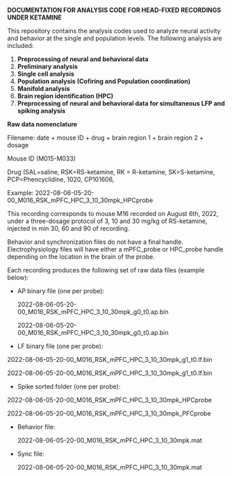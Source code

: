 **DOCUMENTATION FOR ANALYSIS CODE FOR HEAD-FIXED RECORDINGS UNDER KETAMINE**

This repository contains the analysis codes used to analyze neural activity and behavior at the single and population levels. The following analysis are included:

1) **Preprocessing of neural and behavioral data**
2) **Preliminary analysis**
3) **Single cell analysis**
4) **Population analysis (Cofiring and Population coordination)**
5) **Manifold analysis**
6) **Brain region identification (HPC)**
7) **Preprocessing of neural and behavioral data for simultaneous LFP and spiking analysis**


**Raw data nomenclature**

Filename: date + mouse ID + drug + brain region 1 + brain region 2 + dosage

Mouse ID (M015-M033)

Drug (SAL=saline, RSK=RS-ketamine, RK = R-ketamine, SK=S-ketamine, PCP=Phencyclidine, 1020, CP101606,

Example: 2022-08-06-05-20-00_M016_RSK_mPFC_HPC_3_10_30mpk_HPCprobe

This recording corresponds to mouse M16 recorded on August 6th, 2022, under a three-dosage protocol of 3, 10 and 30 mg/kg of RS-ketamine, injected in min 30, 60 and 90 of recording.

Behavior and synchronization files do not have a final handle. Electrophysiology files will have either a mPFC_probe or HPC_probe handle depending on the location in the brain of the probe.

Each recording produces the following set of raw data files (example below):

-   AP binary file (one per probe):

    2022-08-06-05-20-00_M016_RSK_mPFC_HPC_3_10_30mpk_g0_t0.ap.bin

    2022-08-06-05-20-00_M016_RSK_mPFC_HPC_3_10_30mpk_g0_t0.ap.bin

-   LF binary file (one per probe):

2022-08-06-05-20-00_M016_RSK_mPFC_HPC_3_10_30mpk_g1_t0.lf.bin

2022-08-06-05-20-00_M016_RSK_mPFC_HPC_3_10_30mpk_g1_t0.lf.bin

-   Spike sorted folder (one per probe):

2022-08-06-05-20-00_M016_RSK_mPFC_HPC_3_10_30mpk_HPCprobe

2022-08-06-05-20-00_M016_RSK_mPFC_HPC_3_10_30mpk_PFCprobe

-   Behavior file:

    2022-08-06-05-20-00_M016_RSK_mPFC_HPC_3_10_30mpk.mat

-   Sync file:

    2022-08-06-05-20-00_M016_RSK_mPFC_HPC_3_10_30mpk.mat

